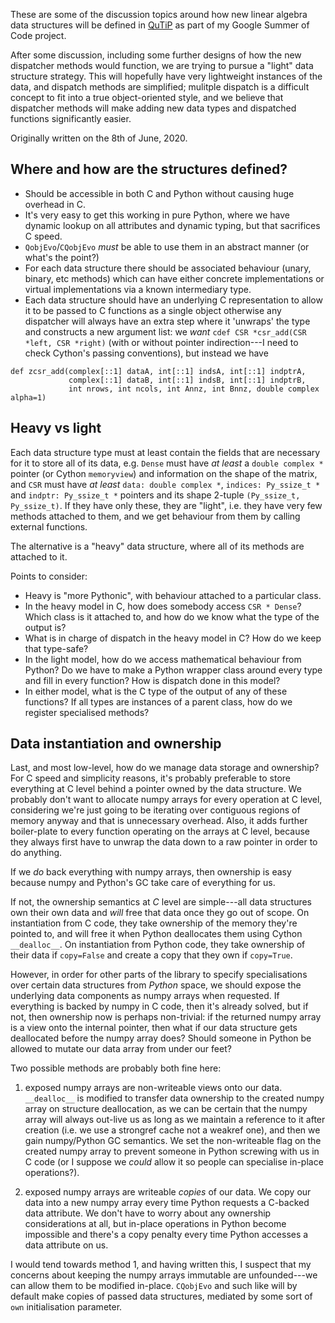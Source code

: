 These are some of the discussion topics around how new linear algebra data
structures will be defined in [QuTiP](http://qutip.org) as part of my Google
Summer of Code project.

After some discussion, including some further designs of how the new dispatcher
methods would function, we are trying to pursue a "light" data structure
strategy.  This will hopefully have very lightweight instances of the data, and
dispatch methods are simplified; mulitple dispatch is a difficult concept to fit
into a true object-oriented style, and we believe that dispatcher methods will
make adding new data types and dispatched functions significantly easier.

Originally written on the 8th of June, 2020.

## Where and how are the structures defined?

- Should be accessible in both C and Python without causing huge overhead in C.
- It's very easy to get this working in pure Python, where we have dynamic
  lookup on all attributes and dynamic typing, but that sacrifices C speed.
- `QobjEvo`/`CQobjEvo` _must_ be able to use them in an abstract manner (or
  what's the point?)
- For each data structure there should be associated behaviour (unary, binary,
  etc methods) which can have either concrete implementations or virtual
  implementations via a known intermediary type.
- Each data structure should have an underlying C representation to allow it to
  be passed to C functions as a single object otherwise any dispatcher will
  always have an extra step where it 'unwraps' the type and constructs a new
  argument list: we _want_ `cdef CSR *csr_add(CSR *left, CSR *right)` (with or
  without pointer indirection---I need to check Cython's passing conventions),
  but instead we have
```cython
def zcsr_add(complex[::1] dataA, int[::1] indsA, int[::1] indptrA,
             complex[::1] dataB, int[::1] indsB, int[::1] indptrB,
             int nrows, int ncols, int Annz, int Bnnz, double complex alpha=1)
```


## Heavy vs light

Each data structure type must at least contain the fields that are necessary for
it to store all of its data, e.g. `Dense` must have _at least_ a `double complex
*` pointer (or Cython `memoryview`) and information on the shape of the matrix,
and `CSR` must have _at least_ `data: double complex *`, `indices: Py_ssize_t *`
and `indptr: Py_ssize_t *` pointers and its shape 2-tuple `(Py_ssize_t,
Py_ssize_t)`.  If they have only these, they are "light", i.e.  they have very
few methods attached to them, and we get behaviour from them by calling external
functions.

The alternative is a "heavy" data structure, where all of its methods are
attached to it.

Points to consider:

- Heavy is "more Pythonic", with behaviour attached to a particular class.
- In the heavy model in C, how does somebody access `CSR * Dense`?  Which class
  is it attached to, and how do we know what the type of the output is?
- What is in charge of dispatch in the heavy model in C?  How do we keep that
  type-safe?
- In the light model, how do we access mathematical behaviour from Python?
  Do we have to make a Python wrapper class around every type and fill in every
  function?  How is dispatch done in this model?
- In either model, what is the C type of the output of any of these functions?
  If all types are instances of a parent class, how do we register specialised
  methods?


## Data instantiation and ownership

Last, and most low-level, how do we manage data storage and ownership?  For C
speed and simplicity reasons, it's probably preferable to store everything at C
level behind a pointer owned by the data structure.  We probably don't want to
allocate numpy arrays for every operation at C level, considering we're just
going to be iterating over contiguous regions of memory anyway and that is
unnecessary overhead.  Also, it adds further boiler-plate to every function
operating on the arrays at C level, because they always first have to unwrap the
data down to a raw pointer in order to do anything.

If we _do_ back everything with numpy arrays, then ownership is easy because
numpy and Python's GC take care of everything for us.

If not, the ownership semantics at _C_ level are simple---all data structures
own their own data and _will_ free that data once they go out of scope.  On
instantiation from C code, they take ownership of the memory they're pointed to,
and will free it when Python deallocates them using Cython `__dealloc__`.  On
instantiation from Python code, they take ownership of their data if
`copy=False` and create a copy that they own if `copy=True`.

However, in order for other parts of the library to specify specialisations over
certain data structures from _Python_ space, we should expose the underlying
data components as numpy arrays when requested.  If everything is backed by
numpy in C code, then it's already solved, but if not, then ownership now is
perhaps non-trivial: if the returned numpy array is a view onto the internal
pointer, then what if our data structure gets deallocated before the numpy array
does?  Should someone in Python be allowed to mutate our data array from under
our feet?

Two possible methods are probably both fine here:

1. exposed numpy arrays are non-writeable views onto our data.  `__dealloc__` is
   modified to transfer data ownership to the created numpy array on structure
   deallocation, as we can be certain that the numpy array will always out-live
   us as long as we maintain a reference to it after creation (i.e. we use a
   strongref cache not a weakref one), and then we gain numpy/Python GC
   semantics.  We set the non-writeable flag on the created numpy array to
   prevent someone in Python screwing with us in C code (or I suppose we _could_
   allow it so people can specialise in-place operations?).

2. exposed numpy arrays are writeable _copies_ of our data.  We copy our data
   into a new numpy array every time Python requests a C-backed data attribute.
   We don't have to worry about any ownership considerations at all, but
   in-place operations in Python become impossible and there's a copy penalty
   every time Python accesses a data attribute on us.

I would tend towards method 1, and having written this, I suspect that my
concerns about keeping the numpy arrays immutable are unfounded---we can allow
them to be modified in-place.  `CQobjEvo` and such like will by default make
copies of passed data structures, mediated by some sort of `own` initialisation
parameter.
